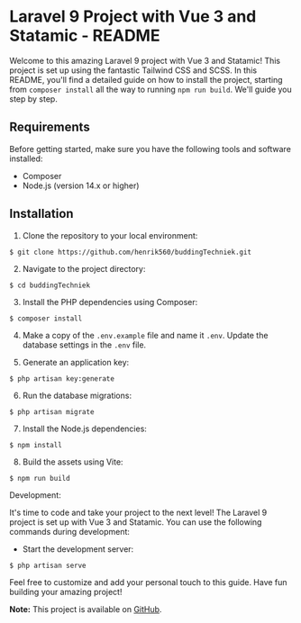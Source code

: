 # Laravel 9 Project with Vue 3 and Statamic - README

Welcome to this amazing Laravel 9 project with Vue 3 and Statamic! This project is set up using the fantastic Tailwind CSS and SCSS. In this README, you'll find a detailed guide on how to install the project, starting from `composer install` all the way to running `npm run build`. We'll guide you step by step.

## Requirements

Before getting started, make sure you have the following tools and software installed:

- Composer
- Node.js (version 14.x or higher)

## Installation

1. Clone the repository to your local environment:

```
$ git clone https://github.com/henrik560/buddingTechniek.git
```

2. Navigate to the project directory:

```
$ cd buddingTechniek
```

3. Install the PHP dependencies using Composer:

```
$ composer install
```

4. Make a copy of the `.env.example` file and name it `.env`. Update the database settings in the `.env` file.

5. Generate an application key:

```
$ php artisan key:generate
```

6. Run the database migrations:

```
$ php artisan migrate
```

7. Install the Node.js dependencies:

```
$ npm install
```

8. Build the assets using Vite:

```
$ npm run build
```

Development:

It's time to code and take your project to the next level! The Laravel 9 project is set up with Vue 3 and Statamic. You can use the following commands during development:

- Start the development server:

```
$ php artisan serve
```

Feel free to customize and add your personal touch to this guide. Have fun building your amazing project!

**Note:**
This project is available on [GitHub](https://github.com/henrik560/buddingTechniek).

